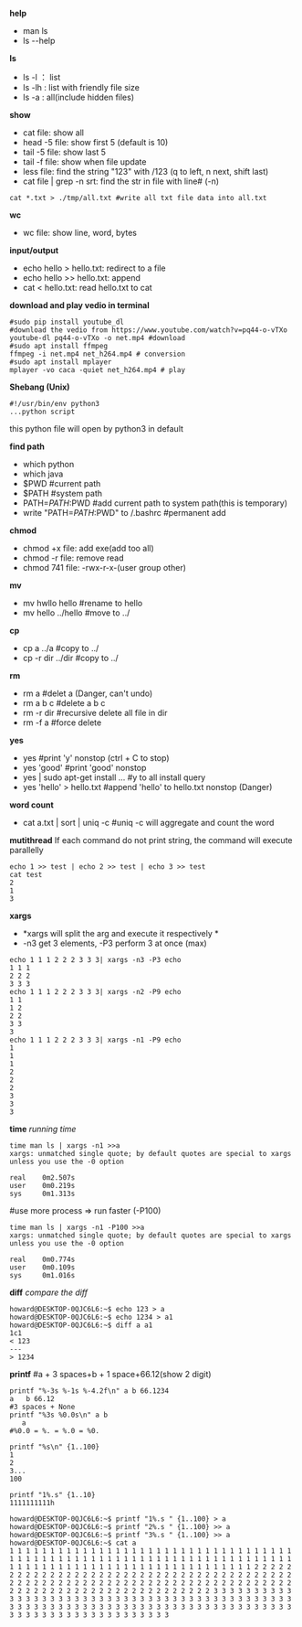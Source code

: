 **help**
- man ls
- ls --help

**ls**
- ls -l ： list
- ls -lh : list with friendly file size
- ls -a : all(include hidden files)

**show**
- cat file: show all
- head -5 file: show first 5 (default is 10)
- tail -5 file: show last 5
- tail -f file: show when file update
- less file: find the string "123" with /123 (q to left, n next, shift last)
- cat file | grep -n srt: find the str in file with line# (-n)
```
cat *.txt > ./tmp/all.txt #write all txt file data into all.txt
```

**wc**
- wc file: show line, word, bytes

**input/output**
- echo hello > hello.txt: redirect to a file
- echo hello >> hello.txt: append
- cat < hello.txt: read hello.txt to cat

**download and play vedio in terminal**
```
#sudo pip install youtube_dl
#download the vedio from https://www.youtube.com/watch?v=pq44-o-vTXo
youtube-dl pq44-o-vTXo -o net.mp4 #download
#sudo apt install ffmpeg
ffmpeg -i net.mp4 net_h264.mp4 # conversion
#sudo apt install mplayer
mplayer -vo caca -quiet net_h264.mp4 # play
```
**Shebang (Unix)**
```
#!/usr/bin/env python3
...python script
```
this python file will open by python3 in default

**find path**
- which python
- which java
- $PWD #current path
- $PATH #system path
- PATH=$PATH:$PWD #add current path to system path(this is temporary)
- write "PATH=$PATH:$PWD" to /.bashrc #permanent add

**chmod**
- chmod +x file: add exe(add too all)
- chmod -r file: remove read
- chmod 741 file: -rwx-r-x-(user group other)

**mv**
- mv hwllo hello #rename to hello
- mv hello ../hello #move to ../

**cp**
- cp a ../a #copy to ../
- cp -r dir ../dir #copy to ../

**rm**
- rm a #delet a (Danger, can't undo)
- rm a b c #delete a b c
- rm -r dir #recursive delete all file in dir
- rm -f a #force delete

**yes**
- yes #print 'y' nonstop (ctrl + C to stop)
- yes 'good' #print 'good' nonstop
- yes | sudo apt-get install ... #y to all install query
- yes 'hello' > hello.txt #append 'hello' to hello.txt nonstop (Danger)

**word count**
- cat a.txt | sort | uniq -c #uniq -c will aggregate and count the word


**mutithread**
If each command do not print string, the command will execute parallelly
```
echo 1 >> test | echo 2 >> test | echo 3 >> test
cat test
2
1
3
```
**xargs**
- *xargs will split the arg and execute it respectively *
- -n3 get 3 elements, -P3 perform 3 at once (max)
```
echo 1 1 1 2 2 2 3 3 3| xargs -n3 -P3 echo
1 1 1
2 2 2
3 3 3
echo 1 1 1 2 2 2 3 3 3| xargs -n2 -P9 echo
1 1
1 2
2 2
3 3
3
echo 1 1 1 2 2 2 3 3 3| xargs -n1 -P9 echo
1
1
1
2
2
2
3
3
3
```
**time**
*running time*
```
time man ls | xargs -n1 >>a
xargs: unmatched single quote; by default quotes are special to xargs unless you use the -0 option

real    0m2.507s
user    0m0.219s
sys     0m1.313s
```
#use more process => run faster (-P100)
```
time man ls | xargs -n1 -P100 >>a
xargs: unmatched single quote; by default quotes are special to xargs unless you use the -0 option

real    0m0.774s
user    0m0.109s
sys     0m1.016s
```
**diff**
*compare the diff*
```
howard@DESKTOP-0QJC6L6:~$ echo 123 > a
howard@DESKTOP-0QJC6L6:~$ echo 1234 > a1
howard@DESKTOP-0QJC6L6:~$ diff a a1
1c1
< 123
---
> 1234
```

**printf**
#a + 3 spaces+b + 1 space+66.12(show 2 digit)
```
printf "%-3s %-1s %-4.2f\n" a b 66.1234
a   b 66.12
#3 spaces + None
printf "%3s %0.0s\n" a b
   a
#%0.0 = %. = %.0 = %0.
```
```
printf "%s\n" {1..100}
1
2
3...
100

printf "1%.s" {1..10}
1111111111h
```
```
howard@DESKTOP-0QJC6L6:~$ printf "1%.s " {1..100} > a
howard@DESKTOP-0QJC6L6:~$ printf "2%.s " {1..100} >> a
howard@DESKTOP-0QJC6L6:~$ printf "3%.s " {1..100} >> a
howard@DESKTOP-0QJC6L6:~$ cat a
1 1 1 1 1 1 1 1 1 1 1 1 1 1 1 1 1 1 1 1 1 1 1 1 1 1 1 1 1 1 1 1 1 1 1 1 1 1 1 1 1 1 1 1 1 1 1 1 1 1 1 1 1 1 1 1 1 1 1 1 1 1 1 1 1 1 1 1 1 1 1 1 1 1 1 1 1 1 1 1 1 1 1 1 1 1 1 1 1 1 1 1 1 1 1 1 1 1 1 1 2 2 2 2 2 2 2 2 2 2 2 2 2 2 2 2 2 2 2 2 2 2 2 2 2 2 2 2 2 2 2 2 2 2 2 2 2 2 2 2 2 2 2 2 2 2 2 2 2 2 2 2 2 2 2 2 2 2 2 2 2 2 2 2 2 2 2 2 2 2 2 2 2 2 2 2 2 2 2 2 2 2 2 2 2 2 2 2 2 2 2 2 2 2 2 2 2 2 2 2 3 3 3 3 3 3 3 3 3 3 3 3 3 3 3 3 3 3 3 3 3 3 3 3 3 3 3 3 3 3 3 3 3 3 3 3 3 3 3 3 3 3 3 3 3 3 3 3 3 3 3 3 3 3 3 3 3 3 3 3 3 3 3 3 3 3 3 3 3 3 3 3 3 3 3 3 3 3 3 3 3 3 3 3 3 3 3 3 3 3 3 3 3 3 3 3 3 3 3 3
```


